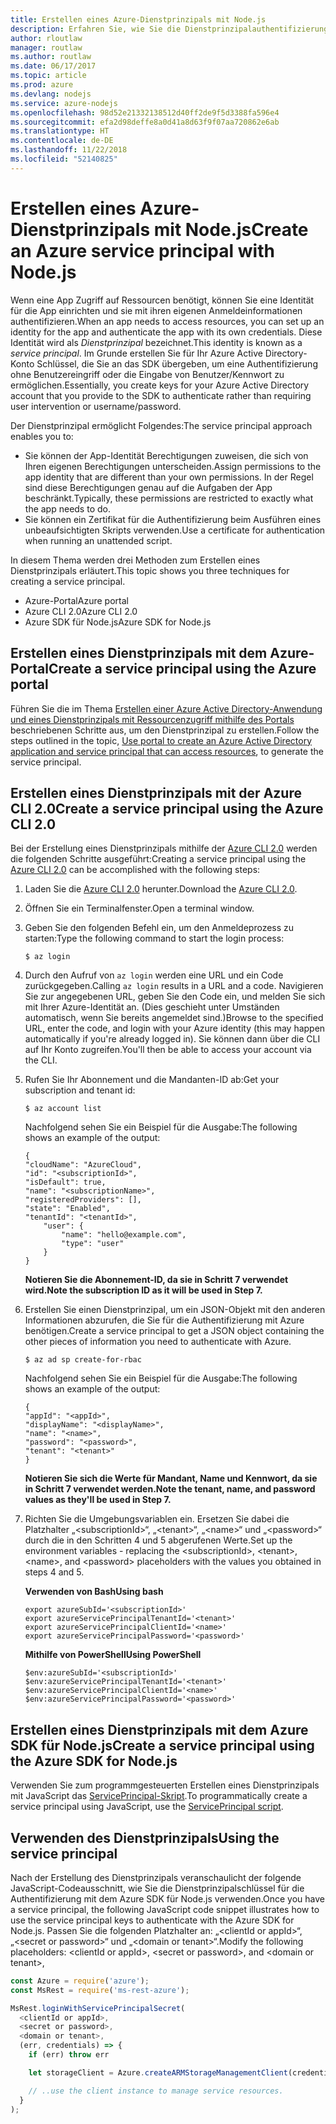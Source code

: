 ```yaml
---
title: Erstellen eines Azure-Dienstprinzipals mit Node.js
description: Erfahren Sie, wie Sie die Dienstprinzipalauthentifizierung über Node.js verwenden.
author: rloutlaw
manager: routlaw
ms.author: routlaw
ms.date: 06/17/2017
ms.topic: article
ms.prod: azure
ms.devlang: nodejs
ms.service: azure-nodejs
ms.openlocfilehash: 98d52e21332138512d40ff2de9f5d3388fa596e4
ms.sourcegitcommit: efa2d98deffe8a0d41a8d63f9f07aa720862e6ab
ms.translationtype: HT
ms.contentlocale: de-DE
ms.lasthandoff: 11/22/2018
ms.locfileid: "52140825"
---
```

# <a name="create-an-azure-service-principal-with-nodejs"></a><span data-ttu-id="e59e8-103">Erstellen eines Azure-Dienstprinzipals mit Node.js</span><span class="sxs-lookup"><span data-stu-id="e59e8-103">Create an Azure service principal with Node.js</span></span> 

<span data-ttu-id="e59e8-104">Wenn eine App Zugriff auf Ressourcen benötigt, können Sie eine Identität für die App einrichten und sie mit ihren eigenen Anmeldeinformationen authentifizieren.</span><span class="sxs-lookup"><span data-stu-id="e59e8-104">When an app needs to access resources, you can set up an identity for the app and authenticate the app with its own credentials.</span></span> <span data-ttu-id="e59e8-105">Diese Identität wird als *Dienstprinzipal* bezeichnet.</span><span class="sxs-lookup"><span data-stu-id="e59e8-105">This identity is known as a *service principal*.</span></span> <span data-ttu-id="e59e8-106">Im Grunde erstellen Sie für Ihr Azure Active Directory-Konto Schlüssel, die Sie an das SDK übergeben, um eine Authentifizierung ohne Benutzereingriff oder die Eingabe von Benutzer/Kennwort zu ermöglichen.</span><span class="sxs-lookup"><span data-stu-id="e59e8-106">Essentially, you create keys for your Azure Active Directory account that you provide to the SDK to authenticate rather than requiring user intervention or username/password.</span></span>

<span data-ttu-id="e59e8-107">Der Dienstprinzipal ermöglicht Folgendes:</span><span class="sxs-lookup"><span data-stu-id="e59e8-107">The service principal approach enables you to:</span></span>
- <span data-ttu-id="e59e8-108">Sie können der App-Identität Berechtigungen zuweisen, die sich von Ihren eigenen Berechtigungen unterscheiden.</span><span class="sxs-lookup"><span data-stu-id="e59e8-108">Assign permissions to the app identity that are different than your own permissions.</span></span> <span data-ttu-id="e59e8-109">In der Regel sind diese Berechtigungen genau auf die Aufgaben der App beschränkt.</span><span class="sxs-lookup"><span data-stu-id="e59e8-109">Typically, these permissions are restricted to exactly what the app needs to do.</span></span>
- <span data-ttu-id="e59e8-110">Sie können ein Zertifikat für die Authentifizierung beim Ausführen eines unbeaufsichtigten Skripts verwenden.</span><span class="sxs-lookup"><span data-stu-id="e59e8-110">Use a certificate for authentication when running an unattended script.</span></span>

<span data-ttu-id="e59e8-111">In diesem Thema werden drei Methoden zum Erstellen eines Dienstprinzipals erläutert.</span><span class="sxs-lookup"><span data-stu-id="e59e8-111">This topic shows you three techniques for creating a service principal.</span></span>

- <span data-ttu-id="e59e8-112">Azure-Portal</span><span class="sxs-lookup"><span data-stu-id="e59e8-112">Azure portal</span></span>
- <span data-ttu-id="e59e8-113">Azure CLI 2.0</span><span class="sxs-lookup"><span data-stu-id="e59e8-113">Azure CLI 2.0</span></span>
- <span data-ttu-id="e59e8-114">Azure SDK für Node.js</span><span class="sxs-lookup"><span data-stu-id="e59e8-114">Azure SDK for Node.js</span></span>

## <a name="create-a-service-principal-using-the-azure-portal"></a><span data-ttu-id="e59e8-115">Erstellen eines Dienstprinzipals mit dem Azure-Portal</span><span class="sxs-lookup"><span data-stu-id="e59e8-115">Create a service principal using the Azure portal</span></span>

<span data-ttu-id="e59e8-116">Führen Sie die im Thema [Erstellen einer Azure Active Directory-Anwendung und eines Dienstprinzipals mit Ressourcenzugriff mithilfe des Portals](https://azure.microsoft.com/documentation/articles/resource-group-create-service-principal-portal/) beschriebenen Schritte aus, um den Dienstprinzipal zu erstellen.</span><span class="sxs-lookup"><span data-stu-id="e59e8-116">Follow the steps outlined in the topic, [Use portal to create an Azure Active Directory application and service principal that can access resources](https://azure.microsoft.com/documentation/articles/resource-group-create-service-principal-portal/), to generate the service principal.</span></span>

## <a name="create-a-service-principal-using-the-azure-cli-20"></a><span data-ttu-id="e59e8-117">Erstellen eines Dienstprinzipals mit der Azure CLI 2.0</span><span class="sxs-lookup"><span data-stu-id="e59e8-117">Create a service principal using the Azure CLI 2.0</span></span>

<span data-ttu-id="e59e8-118">Bei der Erstellung eines Dienstprinzipals mithilfe der [Azure CLI 2.0](https://docs.microsoft.com/cli/azure/install-az-cli2) werden die folgenden Schritte ausgeführt:</span><span class="sxs-lookup"><span data-stu-id="e59e8-118">Creating a service principal using the [Azure CLI 2.0](https://docs.microsoft.com/cli/azure/install-az-cli2) can be accomplished with the following steps:</span></span>

1. <span data-ttu-id="e59e8-119">Laden Sie die [Azure CLI 2.0](https://docs.microsoft.com/cli/azure/install-az-cli2) herunter.</span><span class="sxs-lookup"><span data-stu-id="e59e8-119">Download the [Azure CLI 2.0](https://docs.microsoft.com/cli/azure/install-az-cli2).</span></span>

2. <span data-ttu-id="e59e8-120">Öffnen Sie ein Terminalfenster.</span><span class="sxs-lookup"><span data-stu-id="e59e8-120">Open a terminal window.</span></span>

3. <span data-ttu-id="e59e8-121">Geben Sie den folgenden Befehl ein, um den Anmeldeprozess zu starten:</span><span class="sxs-lookup"><span data-stu-id="e59e8-121">Type the following command to start the login process:</span></span>

    ```shell
    $ az login
    ```

4. <span data-ttu-id="e59e8-122">Durch den Aufruf von `az login` werden eine URL und ein Code zurückgegeben.</span><span class="sxs-lookup"><span data-stu-id="e59e8-122">Calling `az login` results in a URL and a code.</span></span> <span data-ttu-id="e59e8-123">Navigieren Sie zur angegebenen URL, geben Sie den Code ein, und melden Sie sich mit Ihrer Azure-Identität an. (Dies geschieht unter Umständen automatisch, wenn Sie bereits angemeldet sind.)</span><span class="sxs-lookup"><span data-stu-id="e59e8-123">Browse to the specified URL, enter the code, and login with your Azure identity (this may happen automatically if you're already logged in).</span></span> <span data-ttu-id="e59e8-124">Sie können dann über die CLI auf Ihr Konto zugreifen.</span><span class="sxs-lookup"><span data-stu-id="e59e8-124">You'll then be able to access your account via the CLI.</span></span>

5. <span data-ttu-id="e59e8-125">Rufen Sie Ihr Abonnement und die Mandanten-ID ab:</span><span class="sxs-lookup"><span data-stu-id="e59e8-125">Get your subscription and tenant id:</span></span>

    ```shell
    $ az account list
    ```

    <span data-ttu-id="e59e8-126">Nachfolgend sehen Sie ein Beispiel für die Ausgabe:</span><span class="sxs-lookup"><span data-stu-id="e59e8-126">The following shows an example of the output:</span></span>

    ```shell
    {
    "cloudName": "AzureCloud",
    "id": "<subscriptionId>",
    "isDefault": true,
    "name": "<subscriptionName>",
    "registeredProviders": [],
    "state": "Enabled",
    "tenantId": "<tenantId>",
        "user": {
            "name": "hello@example.com",
            "type": "user"
        }
    }
    ```

    <span data-ttu-id="e59e8-127">**Notieren Sie die Abonnement-ID, da sie in Schritt 7 verwendet wird.**</span><span class="sxs-lookup"><span data-stu-id="e59e8-127">**Note the subscription ID as it will be used in Step 7.**</span></span>

6. <span data-ttu-id="e59e8-128">Erstellen Sie einen Dienstprinzipal, um ein JSON-Objekt mit den anderen Informationen abzurufen, die Sie für die Authentifizierung mit Azure benötigen.</span><span class="sxs-lookup"><span data-stu-id="e59e8-128">Create a service principal to get a JSON object containing the other pieces of information you need to authenticate with Azure.</span></span>

    ```shell
    $ az ad sp create-for-rbac
    ```

    <span data-ttu-id="e59e8-129">Nachfolgend sehen Sie ein Beispiel für die Ausgabe:</span><span class="sxs-lookup"><span data-stu-id="e59e8-129">The following shows an example of the output:</span></span>

    ```shell
    {
    "appId": "<appId>",
    "displayName": "<displayName>",
    "name": "<name>",
    "password": "<password>",
    "tenant": "<tenant>"
    }
    ```

    <span data-ttu-id="e59e8-130">**Notieren Sie sich die Werte für Mandant, Name und Kennwort, da sie in Schritt 7 verwendet werden.**</span><span class="sxs-lookup"><span data-stu-id="e59e8-130">**Note the tenant, name, and password values as they'll be used in Step 7.**</span></span>

7. <span data-ttu-id="e59e8-131">Richten Sie die Umgebungsvariablen ein. Ersetzen Sie dabei die Platzhalter „&lt;subscriptionId>“, „&lt;tenant>“, „&lt;name>“ und „&lt;password>“ durch die in den Schritten 4 und 5 abgerufenen Werte.</span><span class="sxs-lookup"><span data-stu-id="e59e8-131">Set up the environment variables - replacing the &lt;subscriptionId>, &lt;tenant>, &lt;name>, and &lt;password> placeholders with the values you obtained in steps 4 and 5.</span></span> 

    <span data-ttu-id="e59e8-132">**Verwenden von Bash**</span><span class="sxs-lookup"><span data-stu-id="e59e8-132">**Using bash**</span></span>

    ```shell
    export azureSubId='<subscriptionId>'
    export azureServicePrincipalTenantId='<tenant>'
    export azureServicePrincipalClientId='<name>'
    export azureServicePrincipalPassword='<password>'
    ```

    <span data-ttu-id="e59e8-133">**Mithilfe von PowerShell**</span><span class="sxs-lookup"><span data-stu-id="e59e8-133">**Using PowerShell**</span></span>

    ```shell
    $env:azureSubId='<subscriptionId>'
    $env:azureServicePrincipalTenantId='<tenant>'
    $env:azureServicePrincipalClientId='<name>'
    $env:azureServicePrincipalPassword='<password>'
    ```

## <a name="create-a-service-principal-using-the-azure-sdk-for-nodejs"></a><span data-ttu-id="e59e8-134">Erstellen eines Dienstprinzipals mit dem Azure SDK für Node.js</span><span class="sxs-lookup"><span data-stu-id="e59e8-134">Create a service principal using the Azure SDK for Node.js</span></span>

<span data-ttu-id="e59e8-135">Verwenden Sie zum programmgesteuerten Erstellen eines Dienstprinzipals mit JavaScript das [ServicePrincipal-Skript](https://github.com/Azure/azure-sdk-for-node/tree/master/Documentation/ServicePrincipal).</span><span class="sxs-lookup"><span data-stu-id="e59e8-135">To programmatically create a service principal using JavaScript, use the [ServicePrincipal script](https://github.com/Azure/azure-sdk-for-node/tree/master/Documentation/ServicePrincipal).</span></span>   

## <a name="using-the-service-principal"></a><span data-ttu-id="e59e8-136">Verwenden des Dienstprinzipals</span><span class="sxs-lookup"><span data-stu-id="e59e8-136">Using the service principal</span></span>

<span data-ttu-id="e59e8-137">Nach der Erstellung des Dienstprinzipals veranschaulicht der folgende JavaScript-Codeausschnitt, wie Sie die Dienstprinzipalschlüssel für die Authentifizierung mit dem Azure SDK für Node.js verwenden.</span><span class="sxs-lookup"><span data-stu-id="e59e8-137">Once you have a service principal, the following JavaScript code snippet illustrates how to use the service principal keys to authenticate with the Azure SDK for Node.js.</span></span> <span data-ttu-id="e59e8-138">Passen Sie die folgenden Platzhalter an: „&lt;clientId or appId>“, „&lt;secret or password>“ und „&lt;domain or tenant>“.</span><span class="sxs-lookup"><span data-stu-id="e59e8-138">Modify the following placeholders: &lt;clientId or appId>, &lt;secret or password>, and &lt;domain or tenant>,</span></span>

```javascript
const Azure = require('azure');
const MsRest = require('ms-rest-azure');

MsRest.loginWithServicePrincipalSecret(
  <clientId or appId>,
  <secret or password>,
  <domain or tenant>,
  (err, credentials) => {
    if (err) throw err

    let storageClient = Azure.createARMStorageManagementClient(credentials, '<azure-subscription-id>');

    // ..use the client instance to manage service resources.
  }
);
```
